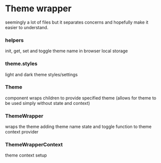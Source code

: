  # Theme wrapper

seemingly a lot of files but it separates concerns and hopefully make it easier to understand.

### helpers

init, get, set and toggle theme name in browser local storage

### theme.styles

light and dark theme styles/settings

### Theme

component wraps children to provide specified theme
(allows for theme to be used simply without state and context)

### ThemeWrapper

wraps the theme adding theme name state and toggle function to theme context provider

### ThemeWrapperContext

theme context setup
